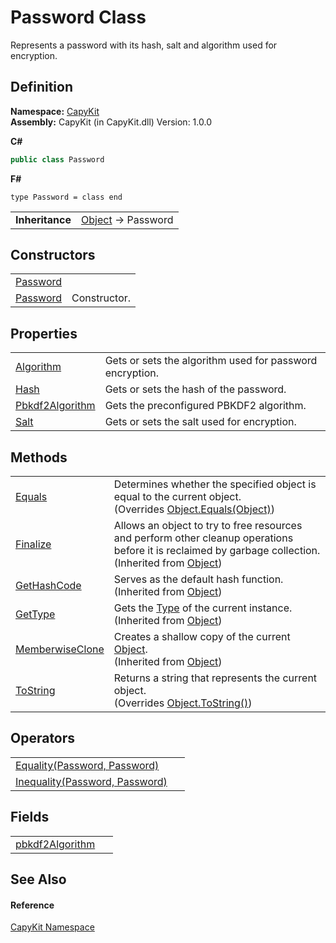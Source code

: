 # Password Class


Represents a password with its hash, salt and algorithm used for encryption.



## Definition
**Namespace:** <a href="N_CapyKit.md">CapyKit</a>  
**Assembly:** CapyKit (in CapyKit.dll) Version: 1.0.0

**C#**
``` C#
public class Password
```
**F#**
``` F#
type Password = class end
```

<table><tr><td><strong>Inheritance</strong></td><td><a href="https://learn.microsoft.com/dotnet/api/system.object" target="_blank" rel="noopener noreferrer">Object</a>  →  Password</td></tr>
</table>



## Constructors
<table>
<tr>
<td><a href="M_CapyKit_Password__cctor.md">Password</a></td>
<td> </td></tr>
<tr>
<td><a href="M_CapyKit_Password__ctor.md">Password</a></td>
<td>Constructor.</td></tr>
</table>

## Properties
<table>
<tr>
<td><a href="P_CapyKit_Password_Algorithm.md">Algorithm</a></td>
<td>Gets or sets the algorithm used for password encryption.</td></tr>
<tr>
<td><a href="P_CapyKit_Password_Hash.md">Hash</a></td>
<td>Gets or sets the hash of the password.</td></tr>
<tr>
<td><a href="P_CapyKit_Password_Pbkdf2Algorithm.md">Pbkdf2Algorithm</a></td>
<td>Gets the preconfigured PBKDF2 algorithm.</td></tr>
<tr>
<td><a href="P_CapyKit_Password_Salt.md">Salt</a></td>
<td>Gets or sets the salt used for encryption.</td></tr>
</table>

## Methods
<table>
<tr>
<td><a href="M_CapyKit_Password_Equals.md">Equals</a></td>
<td>Determines whether the specified object is equal to the current object.<br />(Overrides <a href="https://learn.microsoft.com/dotnet/api/system.object.equals#system-object-equals(system-object)" target="_blank" rel="noopener noreferrer">Object.Equals(Object)</a>)</td></tr>
<tr>
<td><a href="https://learn.microsoft.com/dotnet/api/system.object.finalize" target="_blank" rel="noopener noreferrer">Finalize</a></td>
<td>Allows an object to try to free resources and perform other cleanup operations before it is reclaimed by garbage collection.<br />(Inherited from <a href="https://learn.microsoft.com/dotnet/api/system.object" target="_blank" rel="noopener noreferrer">Object</a>)</td></tr>
<tr>
<td><a href="https://learn.microsoft.com/dotnet/api/system.object.gethashcode" target="_blank" rel="noopener noreferrer">GetHashCode</a></td>
<td>Serves as the default hash function.<br />(Inherited from <a href="https://learn.microsoft.com/dotnet/api/system.object" target="_blank" rel="noopener noreferrer">Object</a>)</td></tr>
<tr>
<td><a href="https://learn.microsoft.com/dotnet/api/system.object.gettype" target="_blank" rel="noopener noreferrer">GetType</a></td>
<td>Gets the <a href="https://learn.microsoft.com/dotnet/api/system.type" target="_blank" rel="noopener noreferrer">Type</a> of the current instance.<br />(Inherited from <a href="https://learn.microsoft.com/dotnet/api/system.object" target="_blank" rel="noopener noreferrer">Object</a>)</td></tr>
<tr>
<td><a href="https://learn.microsoft.com/dotnet/api/system.object.memberwiseclone" target="_blank" rel="noopener noreferrer">MemberwiseClone</a></td>
<td>Creates a shallow copy of the current <a href="https://learn.microsoft.com/dotnet/api/system.object" target="_blank" rel="noopener noreferrer">Object</a>.<br />(Inherited from <a href="https://learn.microsoft.com/dotnet/api/system.object" target="_blank" rel="noopener noreferrer">Object</a>)</td></tr>
<tr>
<td><a href="M_CapyKit_Password_ToString.md">ToString</a></td>
<td>Returns a string that represents the current object.<br />(Overrides <a href="https://learn.microsoft.com/dotnet/api/system.object.tostring" target="_blank" rel="noopener noreferrer">Object.ToString()</a>)</td></tr>
</table>

## Operators
<table>
<tr>
<td><a href="M_CapyKit_Password_op_Equality.md">Equality(Password, Password)</a></td>
<td> </td></tr>
<tr>
<td><a href="M_CapyKit_Password_op_Inequality.md">Inequality(Password, Password)</a></td>
<td> </td></tr>
</table>

## Fields
<table>
<tr>
<td><a href="F_CapyKit_Password_pbkdf2Algorithm.md">pbkdf2Algorithm</a></td>
<td> </td></tr>
</table>

## See Also


#### Reference
<a href="N_CapyKit.md">CapyKit Namespace</a>  
